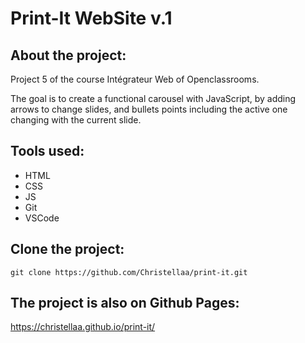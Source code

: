 # Print-It WebSite v.1

## About the project:

Project 5 of the course Intégrateur Web of Openclassrooms.

The goal is to create a functional carousel with JavaScript, by adding arrows to change slides, and bullets points including the active one changing with the current slide.


## Tools used:
* HTML
* CSS
* JS
* Git
* VSCode


## Clone the project:
`` git clone https://github.com/Christellaa/print-it.git ``


## The project is also on Github Pages:
https://christellaa.github.io/print-it/